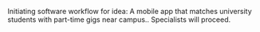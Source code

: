 Initiating software workflow for idea: A mobile app that matches university students with part-time gigs near campus.. Specialists will proceed.